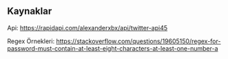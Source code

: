 <h2>Kaynaklar</h2>

Api: https://rapidapi.com/alexanderxbx/api/twitter-api45

Regex Örnekleri: https://stackoverflow.com/questions/19605150/regex-for-password-must-contain-at-least-eight-characters-at-least-one-number-a